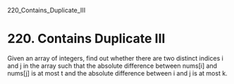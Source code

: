 220_Contains_Duplicate_III
# 220. Contains Duplicate III

Given an array of integers, find out whether there are two distinct indices i and
        j in the array such that the absolute difference between nums[i] and
        nums[j] is at most t and the absolute difference between i and
        j is at most k.